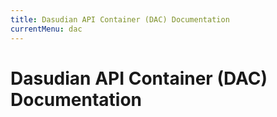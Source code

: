 ```yaml
---
title: Dasudian API Container (DAC) Documentation
currentMenu: dac
---
```


# Dasudian API Container (DAC) Documentation
